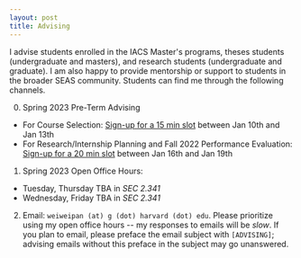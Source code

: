 ```yaml
---
layout: post
title: Advising
---
```


I advise students enrolled in the IACS Master's programs, theses students (undergraduate and masters), and research students (undergraduate and graduate). I am also happy to provide mentorship or support to students in the broader SEAS community. Students can find me through the following channels.

0. Spring 2023 Pre-Term Advising
  - For Course Selection: [Sign-up for a 15 min slot](https://calendly.com/weiweipan/spring-course-advising) between Jan 10th and Jan 13th
  - For Research/Internship Planning and Fall 2022 Performance Evaluation: [Sign-up for a 20 min slot](https://calendly.com/weiweipan/spring-general-advising) between Jan 16th and Jan 19th

1. Spring 2023 Open Office Hours:
  - Tuesday, Thursday TBA in *SEC 2.341*
  - Wednesday, Friday TBA in *SEC 2.341*

2. Email: ``weiweipan (at) g (dot) harvard (dot) edu``. Please prioritize using my open office hours -- my responses to emails will be *slow*. If you plan to email, please preface the email subject with ``[ADVISING]``; advising emails without this preface in the subject may go unanswered.

